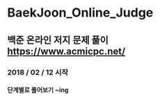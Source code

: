 BaekJoon_Online_Judge
=====================

백준 온라인 저지 문제 풀이
<https://www.acmicpc.net/>
--------------------------

### 2018 / 02 / 12 시작
#### 단계별로 풀어보기 ~ing
